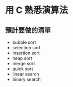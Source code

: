 # 用 C 熟悉演算法

## 預計要做的清單
* bubble sort
* selection sort
* insertion sort
* heap sort
* merge sort
* quick sort
* linear search
* binary search
